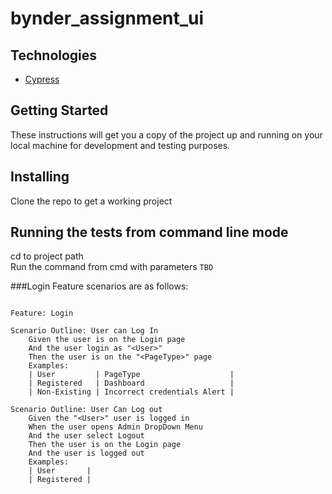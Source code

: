 # bynder_assignment_ui

Technologies
-------------
* [Cypress](https://docs.cypress.io/) 

Getting Started
-------------
These instructions will get you a copy of the project up and running on your local machine for development and testing purposes.

Installing
-------------
Clone the repo to get a working project

Running the tests from command line mode
-------------------
cd to project path  
Run the command from cmd with parameters
`TBD`



###Login Feature scenarios are as follows:
```

Feature: Login

Scenario Outline: User can Log In
    Given the user is on the Login page
    And the user login as "<User>"
    Then the user is on the "<PageType>" page
    Examples:
    | User         | PageType                    |
    | Registered   | Dashboard                   |
    | Non-Existing | Incorrect credentials Alert |

Scenario Outline: User Can Log out
    Given the "<User>" user is logged in
    When the user opens Admin DropDown Menu
    And the user select Logout
    Then the user is on the Login page
    And the user is logged out
    Examples:
    | User       |
    | Registered |
```